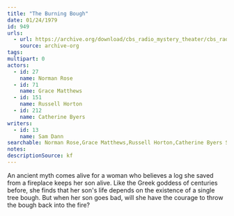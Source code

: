```yaml
---
title: "The Burning Bough"
date: 01/24/1979
id: 949
urls: 
  - url: https://archive.org/download/cbs_radio_mystery_theater/cbs_radio_mystery_theater-0901-0950.zip/cbs_radio_mystery_theater-0901-0950%2Fcbsrmt_0949_the_burning_bough.mp3
    source: archive-org
tags: 
multipart: 0
actors:  
  - id: 27
    name: Norman Rose  
  - id: 71
    name: Grace Matthews  
  - id: 151
    name: Russell Horton  
  - id: 212
    name: Catherine Byers
writers:  
  - id: 13
    name: Sam Dann
searchable: Norman Rose,Grace Matthews,Russell Horton,Catherine Byers Sam Dann
notes: 
descriptionSource: kf
---
```

An ancient myth comes alive for a woman who believes a log she saved from a fireplace keeps her son alive. Like the Greek goddess of centuries before, she finds that her son's life depends on the existence of a single tree bough. But when her son goes bad, will she have the courage to throw the bough back into the fire?